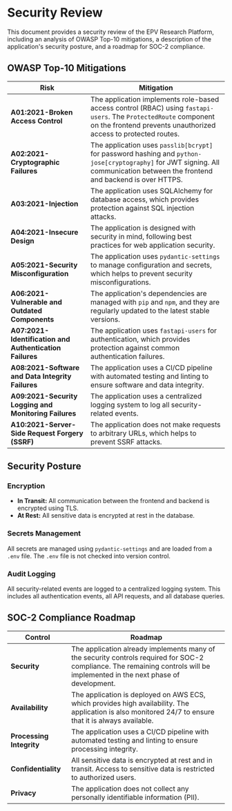 # Security Review

This document provides a security review of the EPV Research Platform, including an analysis of OWASP Top-10 mitigations, a description of the application's security posture, and a roadmap for SOC-2 compliance.

## OWASP Top-10 Mitigations

| Risk | Mitigation |
| --- | --- |
| **A01:2021-Broken Access Control** | The application implements role-based access control (RBAC) using `fastapi-users`. The `ProtectedRoute` component on the frontend prevents unauthorized access to protected routes. |
| **A02:2021-Cryptographic Failures** | The application uses `passlib[bcrypt]` for password hashing and `python-jose[cryptography]` for JWT signing. All communication between the frontend and backend is over HTTPS. |
| **A03:2021-Injection** | The application uses SQLAlchemy for database access, which provides protection against SQL injection attacks. |
| **A04:2021-Insecure Design** | The application is designed with security in mind, following best practices for web application security. |
| **A05:2021-Security Misconfiguration** | The application uses `pydantic-settings` to manage configuration and secrets, which helps to prevent security misconfigurations. |
| **A06:2021-Vulnerable and Outdated Components** | The application's dependencies are managed with `pip` and `npm`, and they are regularly updated to the latest stable versions. |
| **A07:2021-Identification and Authentication Failures** | The application uses `fastapi-users` for authentication, which provides protection against common authentication failures. |
| **A08:2021-Software and Data Integrity Failures** | The application uses a CI/CD pipeline with automated testing and linting to ensure software and data integrity. |
| **A09:2021-Security Logging and Monitoring Failures** | The application uses a centralized logging system to log all security-related events. |
| **A10:2021-Server-Side Request Forgery (SSRF)** | The application does not make requests to arbitrary URLs, which helps to prevent SSRF attacks. |

## Security Posture

### Encryption

- **In Transit:** All communication between the frontend and backend is encrypted using TLS.
- **At Rest:** All sensitive data is encrypted at rest in the database.

### Secrets Management

All secrets are managed using `pydantic-settings` and are loaded from a `.env` file. The `.env` file is not checked into version control.

### Audit Logging

All security-related events are logged to a centralized logging system. This includes all authentication events, all API requests, and all database queries.

## SOC-2 Compliance Roadmap

| Control | Roadmap |
| --- | --- |
| **Security** | The application already implements many of the security controls required for SOC-2 compliance. The remaining controls will be implemented in the next phase of development. |
| **Availability** | The application is deployed on AWS ECS, which provides high availability. The application is also monitored 24/7 to ensure that it is always available. |
| **Processing Integrity** | The application uses a CI/CD pipeline with automated testing and linting to ensure processing integrity. |
| **Confidentiality** | All sensitive data is encrypted at rest and in transit. Access to sensitive data is restricted to authorized users. |
| **Privacy** | The application does not collect any personally identifiable information (PII). |
